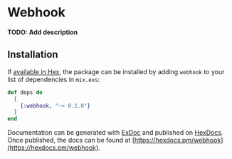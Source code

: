 # Webhook

**TODO: Add description**

## Installation

If [available in Hex](https://hex.pm/docs/publish), the package can be installed
by adding `webhook` to your list of dependencies in `mix.exs`:

```elixir
def deps do
  [
    {:webhook, "~> 0.1.0"}
  ]
end
```

Documentation can be generated with [ExDoc](https://github.com/elixir-lang/ex_doc)
and published on [HexDocs](https://hexdocs.pm). Once published, the docs can
be found at [https://hexdocs.pm/webhook](https://hexdocs.pm/webhook).

